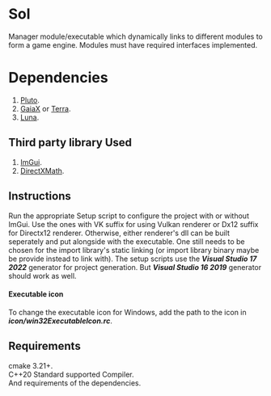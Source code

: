 # Sol
Manager module/executable which dynamically links to different modules to form a game engine. Modules must have required interfaces implemented.

# Dependencies
1. [Pluto](https://github.com/razerx100/Pluto).
2. [GaiaX](https://github.com/razerx100/GaiaX) or [Terra](https://github.com/razerx100/Terra).
3. [Luna](https://github.com/razerx100/Luna).

## Third party library Used
1. [ImGui](https://github.com/ocornut/imgui).
2. [DirectXMath](https://github.com/microsoft/DirectXMath).

## Instructions
Run the appropriate Setup script to configure the project with or without ImGui. Use the ones with VK suffix for using Vulkan renderer or Dx12 suffix for Directx12 renderer. Otherwise, either renderer's dll can be built seperately and put alongside with the executable. One still needs to be chosen for the import library's static linking (or import library binary maybe be provide instead to link with). The setup scripts use the ***Visual Studio 17 2022*** generator for project generation. But ***Visual Studio 16 2019*** generator should work as well.

#### Executable icon
To change the executable icon for Windows, add the path to the icon in ***icon/win32ExecutableIcon.rc***.

## Requirements
cmake 3.21+.\
C++20 Standard supported Compiler.\
And requirements of the dependencies.
